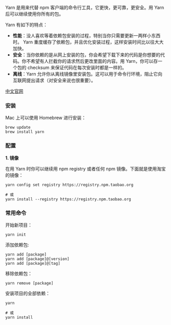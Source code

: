 Yarn 是用来代替 npm 客户端的命令行工具，它更快，更可靠，更安全。用 Yarn 后可以继续使用你所有的包。

Yarn 有如下的特点：

* **性能**：没人喜欢等着依赖包安装的过程，特别当你只需要更新一两样小东西时。 Yarn 重度缓存了依赖包，并且优化安装过程，这样安装时间比以往大大加快。
* **安全**：当你依赖的是从网上安装的包，你会希望下载下来的代码是你想要的代码。你不希望有人拦截你的请求然后更改里面的内容。用 Yarn，你可以存一个包的 checksum 来保证代码在每次安装时都是一样的。
* **离线**：Yarn 允许你从离线镜像里安装包。这可以用于命令行环境，阻止它向互联网提出请求（对安全来说也很重要）。

[中文官网](https://yarnpkg.com/zh-Hans/)

### 安装
Mac 上可以使用 Homebrew 进行安装：

```
brew update
brew install yarn
```

### 配置
**1. 镜像**

在用 Yarn 时你可以继续用 npm registry 或者任何 npm 镜像。下面就是使用淘宝的镜像：

```shell
yarn config set registry https://registry.npm.taobao.org

# 或
yarn install --registry https://registry.npm.taobao.org
```

### 常用命令
开始新项目：

```shell
yarn init
```

添加依赖包:

```shell
yarn add [package]
yarn add [package]@[version]
yarn add [package]@[tag]
```

移除依赖包：

```shell
yarn remove [package]
```

安装项目的全部依赖：

```shell
yarn

# 或
yarn install
```



